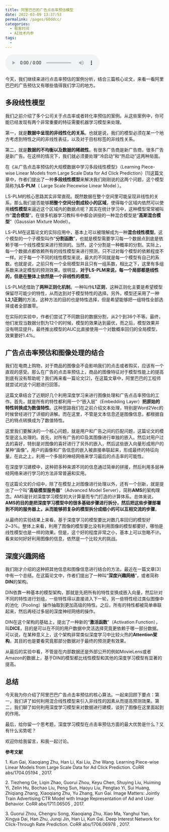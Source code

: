 ```yaml
---
title: 阿里巴巴的广告点击率预估模型
date: 2022-03-09 13:37:53
permalink: /pages/60ddcc/
categories:
  - 极客时间
  - AI技术内参
tags:
  - 
---
```

<audio title="087.阿里巴巴的广告点击率预估模型" src="https://static001.geekbang.org/resource/audio/b4/bc/b48105f514be70cd25704fe2a500bebc.mp3" controls="controls"></audio> 
<p>今天，我们继续来进行点击率预估的案例分析，结合三篇核心论文，来看一看阿里巴巴的广告预估又有哪些值得我们学习的地方。</p><h2>多段线性模型</h2><p>我们之前介绍了多个公司关于点击率或者转化率预估的案例。从这些案例中，你可能已经发现有两个非常重要的特征需要机器学习模型来处理。</p><p>第一，就是<strong>数据中呈现的非线性化的关系</strong>。也就是说，我们的模型必须在某一个地方考虑到特性之间的非线性表征，以及对于目标标签的非线性关系。</p><p>第二，就是<strong>数据的不均衡以及数据的稀疏性</strong>。有很多广告商是新广告商，很多广告是新广告。在这样的情况下，我们就必须要处理“冷启动”和“热启动”这两种局面。</p><p>在《从广告点击率预估的大规模数据中学习多段线性模型》（Learning Piece-wise Linear Models from Large Scale Data for Ad Click Prediction）[1]这篇文章中，作者们提出了一种<strong>多段线性模型</strong>来解决我们刚刚说的这两个问题，这个模型简称为<strong>LS-PLM</strong>（ Large Scale Piecewise Linear Model ）。</p><p>LS-PLM的核心思路其实非常直观。既然数据在整个空间里可能呈现非线性的关系，那么我们是否能够<strong>把整个空间分割成较小的区域</strong>，使得每个区域内依然可以使用<strong>线性模型</strong>来逼近这个区域内的数据点呢？其实在统计学习中，这种模型常常被叫作“<strong>混合模型</strong>”。在很多机器学习教科书中都会讲授的一种混合模型是“<strong>高斯混合模型</strong>”（Gaussian Mixture Model）。</p><!-- [[[read_end]]] --><p>LS-PLM在这篇论文的实际应用中，基本上可以被理解成为一种<strong>混合线性模型</strong>。这个模型的一个子模型叫作“<strong>分割函数</strong>”，也就是模型需要学习每一个数据点到底是依赖于哪一个线性模型来进行预测的。当然，这个分割是一种概率的分割。实际上，每一个数据点都依赖所有的线性模型来进行预测，只不过对每个模型的依赖程度不一样。对于每一个不同的线性模型来说，最大的不同就是每一个模型有自己的系数。也就是说，之前只有一个全局模型并且只有一组系数，相比之下，这里有多组系数来决定模型的预测效果。很明显，<strong>对于LS-PLM来说，每一个局部都是线性的，但是在整体上依然是一个非线性的模型</strong>。</p><p>LS-PLM还借助了<strong>两种正则化机制</strong>。一种叫作<strong>L1正则</strong>，这种正则化主要是希望模型保留尽可能少的特性，从而达到对于模型特性的选择。另外，模型还采用了一种<strong>L2,1正则</strong>的方法，这种方法的目的也是特性选择，但是希望能够把一组特性全部选择或者全部置零。</p><p>在实际的实验中，作者们尝试了不同数目的数据分割，从2个到36个不等。最终，他们发现当数据分割为12个的时候，模型的效果达到最优，而之后，模型效果并没有明显提升。最终推出模型的AUC比直接使用一个对数概率回归的全局模型，效果要好1.4%。</p><h2>广告点击率预估和图像处理的结合</h2><p>我们在电商上购物，对于商品的图像会不会影响我们的点击或者购买，应该有一个直观的感受。那么在广告的点击率预估上，商品的图像特征对于模型性能上的提高到底有没有帮助呢？我们再来看一篇论文[2]，在这篇文章中，阿里巴巴的工程师就尝试对这个问题进行回答。</p><p>这篇文章结合了近期好几个利用深度学习来进行图像处理和广告点击率预估的工作。首先，就是所有的特性都利用一个“嵌入层”（Embedding Layer）<strong>把原始的特性转换成为数值特性</strong>。这种思路我们在之前介绍文本处理，特别是Word2Vec的时候曾经进行了详细的讲解。而在这里，不管是文本信息还是图像信息，都根据自己的特点转换成为了数值特性。</p><p>这里我们要解决的一个核心问题，就是用户和广告之间的匹配问题，这篇论文的模型是这么处理的。首先，对所有广告的ID及其图像进行单独的嵌入。然后对用户过去的喜好，特别是对图像的喜好进行了另外的嵌入，然后这些嵌入向量形成用户的某种“画像”。用户的画像和广告信息的嵌入被直接串联起来，形成最终的特征向量。在此之上，利用一个多层的神经网络来学习最后的点击率的可能性。</p><p>在深度学习建模中，这种把多种来源不同的信息通过简单的拼接，然后利用多层神经网络来进行学习的方法非常普遍和实用。</p><p>在这篇论文的介绍中，除了在模型上对图像进行处理以外，还有一个创新，就是提出了一个叫“<strong>高级模型服务器</strong>”（Advanced Model Server），简称<strong>AMS</strong>的架构理念。AMS是针对深度学习模型的大计算量而专门打造的计算体系。总体来说，<strong>AMS的目的是把深度学习模型中的很多基础步骤进行拆分，然后把这些步骤部署到不同的服务器上，从而能够把复杂的模型拆分成细小的可以互相交流的步骤</strong>。</p><p>从最终的实验结果上来看，基于深度学习的模型要比对数几率回归的模型好2~3%。整体上来看，利用了图像的模型要比没有利用图像的模型都要好，哪怕是线性模型也是一样的效果。但是，这个好的程度非常之小，基本上可以忽略不计。看来如何好好利用图像的信息，依然是一个比较大的挑战。</p><h2>深度兴趣网络</h2><p>我们刚才介绍的这种把其他信息和图像信息进行结合的方法，最近在一篇文章[3]中有一个总结。在这篇论文中，作者们提出了一种叫“<strong>深度兴趣网络</strong>”，或者简称<strong>DIN</strong>的架构。</p><p>DIN依靠一种基本的模型架构，那就是先把所有的特性变换成嵌入向量，然后针对不同的特性进行划组，一些特性得以直接进入下一轮，另一些特性经过类似图像中的池化（Pooling）操作抽取到更加高级的特性。之后，所有的特性都被简单串联起来，然后再经过多层的深度神经网络的操作。</p><p>DIN在这个架构的基础上，提出了一种新的“<strong>激活函数</strong>”（Activation Function），叫<strong>DICE</strong>，目的是可以在不同的用户数据中灵活选择究竟更依赖于哪一部分数据。可以说，在某种意义上，这个架构非常类似深度学习中比较火热的<strong>Attention架构</strong>，其目的也是要看究竟那部分数据对于最终的预测更有效果。</p><p>从最后的实验中看，不管是在内部数据还是外部公开的例如MovieLens或者Amazon的数据上，基于DIN的模型都比线性模型和其他的深度学习模型有显著的提高。</p><h2>总结</h2><p>今天我为你介绍了阿里巴巴广告点击率预估的核心算法。一起来回顾下要点：第一，我们讲了如何利用混合线性模型来引入非线性的因素从而提高预测效果。第二，我们聊了如何利用深度学习模型来对数据进行建模，谈到了图像在这里面起到的作用。</p><p>最后，给你留一个思考题，深度学习模型在点击率预估方面的最大优势是什么？又有什么劣势呢？</p><p>欢迎你给我留言，和我一起讨论。</p><p><strong><span class="reference">参考文献</span></strong></p><p><span class="reference">1.  Kun Gai, Xiaoqiang Zhu, Han Li, Kai Liu, Zhe Wang. Learning Piece-wise Linear Models from Large Scale Data for Ad Click Prediction. CoRR abs/1704.05194 , 2017.</span></p><p><span class="reference">2.  Tiezheng Ge, Liqin Zhao, Guorui Zhou, Keyu Chen, Shuying Liu, Huiming Yi, Zelin Hu, Bochao Liu, Peng Sun, Haoyu Liu, Pengtao Yi, Sui Huang, Zhiqiang Zhang, Xiaoqiang Zhu, Yu Zhang, Kun Gai. Image Matters: Jointly Train Advertising CTR Model with Image Representation of Ad and User Behavior. CoRR abs/1711.06505 , 2017.</span></p><p><span class="reference">3.  Guorui Zhou, Chengru Song, Xiaoqiang Zhu, Xiao Ma, Yanghui Yan, Xingya Dai, Han Zhu, Junqi Jin, Han Li, Kun Gai. Deep Interest Network for Click-Through Rate Prediction. CoRR abs/1706.06978 , 2017.</span></p><p></p>